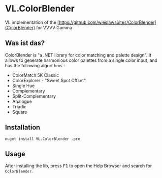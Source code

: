 # VL.ColorBlender

VL implementation of the [https://github.com/wieslawsoltes/ColorBlender](ColorBlender) for VVVV Gamma

## Was ist das?

ColorBlender is "a .NET library for color matching and palette design". It allows to generate harmonious color palettes from a single color input, and has the following algorithms :

- ColorMatch 5K Classic
- ColorExplorer - "Sweet Spot Offset"
- Single Hue
- Complementary
- Split-Complementary
- Analogue
- Triadic
- Square

## Installation

`nuget install VL.ColorBlender -pre`

## Usage

After installing the lib, press <kbd>F1</kbd> to open the Help Browser and search for `ColorBlender`.
